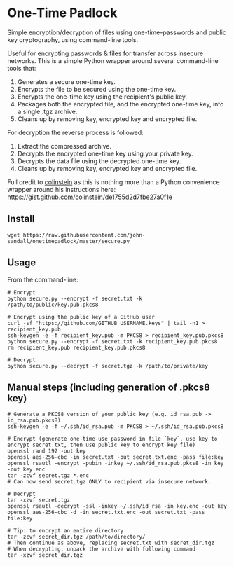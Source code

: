 # One-Time Padlock

Simple encryption/decryption of files using one-time-passwords and public key cryptography, using command-line tools.

Useful for encrypting passwords & files for transfer across insecure networks. This is a simple Python wrapper around several command-line tools that:
1. Generates a secure one-time key.
2. Encrypts the file to be secured using the one-time key.
3. Encrypts the one-time key using the recipient's public key.
4. Packages both the encrypted file, and the encrypted one-time key, into a single .tgz archive.
5. Cleans up by removing key, encrypted key and encrypted file.

For decryption the reverse process is followed:
1. Extract the compressed archive.
2. Decrypts the encrypted one-time key using your private key.
3. Decrypts the data file using the decrypted one-time key.
4. Cleans up by removing key, encrypted key and encrypted file.

Full credit to [colinstein](https://gist.github.com/colinstein) as this is nothing more than a Python convenience wrapper around his instructions here: https://gist.github.com/colinstein/de1755d2d7fbe27a0f1e


## Install
```
wget https://raw.githubusercontent.com/john-sandall/onetimepadlock/master/secure.py
```

## Usage
From the command-line:
```
# Encrypt
python secure.py --encrypt -f secret.txt -k /path/to/public/key.pub.pkcs8

# Encrypt using the public key of a GitHub user
curl -sf "https://github.com/GITHUB_USERNAME.keys" | tail -n1 > recipient_key.pub
ssh-keygen -e -f recipient_key.pub -m PKCS8 > recipient_key.pub.pkcs8
python secure.py --encrypt -f secret.txt -k recipient_key.pub.pkcs8
rm recipient_key.pub recipient_key.pub.pkcs8

# Decrypt
python secure.py --decrypt -f secret.tgz -k /path/to/private/key
```

## Manual steps (including generation of .pkcs8 key)
```
# Generate a PKCS8 version of your public key (e.g. id_rsa.pub -> id_rsa.pub.pkcs8)
ssh-keygen -e -f ~/.ssh/id_rsa.pub -m PKCS8 > ~/.ssh/id_rsa.pub.pkcs8

# Encrypt (generate one-time-use password in file `key`, use key to encrypt secret.txt, then use public key to encrypt key file)
openssl rand 192 -out key
openssl aes-256-cbc -in secret.txt -out secret.txt.enc -pass file:key
openssl rsautl -encrypt -pubin -inkey ~/.ssh/id_rsa.pub.pkcs8 -in key -out key.enc
tar -zcvf secret.tgz *.enc
# Can now send secret.tgz ONLY to recipient via insecure network.

# Decrypt
tar -xzvf secret.tgz
openssl rsautl -decrypt -ssl -inkey ~/.ssh/id_rsa -in key.enc -out key
openssl aes-256-cbc -d -in secret.txt.enc -out secret.txt -pass file:key

# Tip: to encrypt an entire directory
tar -zcvf secret_dir.tgz /path/to/directory/
# Then continue as above, replacing secret.txt with secret_dir.tgz
# When decrypting, unpack the archive with following command
tar -xzvf secret_dir.tgz
```
